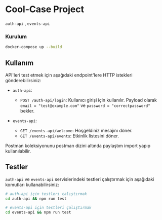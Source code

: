 


# Cool-Case Project

`auth-api` , `events-api` 

### Kurulum 

```bash
docker-compose up --build
```


## Kullanım

API'leri test etmek için aşağıdaki endpoint'lere HTTP istekleri gönderebilirsiniz:

- `auth-api`:
  - `POST /auth-api/login`: Kullanıcı girişi için kullanılır. Payload olarak `email = "test@example.com"` ve `password = "correctpassword"` bekler.
  

- `events-api`:
  - `GET /events-api/welcome`: Hoşgeldiniz mesajını döner.
  - `GET /events-api/events`: Etkinlik listesini döner.

 
Postman koleksiyonunu postman dizini altında paylaştım import yapıp kullanılabilir.


## Testler

`auth-api` ve `events-api` servislerindeki testleri çalıştırmak için aşağıdaki komutları kullanabilirsiniz:

```bash
# auth-api için testleri çalıştırmak
cd auth-api && npm run test

# events-api için testleri çalıştırmak
cd events-api && npm run test

  